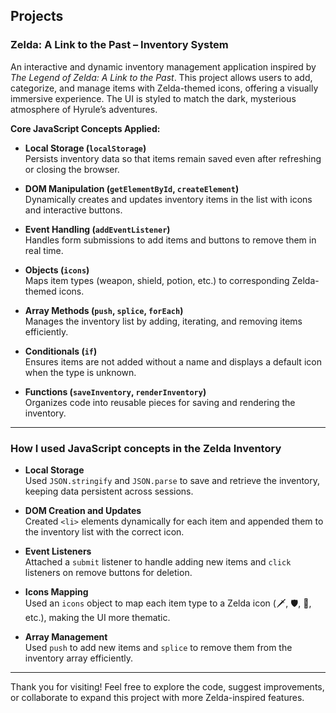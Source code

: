 ## Projects

### Zelda: A Link to the Past – Inventory System

An interactive and dynamic inventory management application inspired by *The Legend of Zelda: A Link to the Past*. This project allows users to add, categorize, and manage items with Zelda-themed icons, offering a visually immersive experience. The UI is styled to match the dark, mysterious atmosphere of Hyrule’s adventures.

**Core JavaScript Concepts Applied:**

- **Local Storage (`localStorage`)**  
  Persists inventory data so that items remain saved even after refreshing or closing the browser.

- **DOM Manipulation (`getElementById`, `createElement`)**  
  Dynamically creates and updates inventory items in the list with icons and interactive buttons.

- **Event Handling (`addEventListener`)**  
  Handles form submissions to add items and buttons to remove them in real time.

- **Objects (`icons`)**  
  Maps item types (weapon, shield, potion, etc.) to corresponding Zelda-themed icons.

- **Array Methods (`push`, `splice`, `forEach`)**  
  Manages the inventory list by adding, iterating, and removing items efficiently.

- **Conditionals (`if`)**  
  Ensures items are not added without a name and displays a default icon when the type is unknown.

- **Functions (`saveInventory`, `renderInventory`)**  
  Organizes code into reusable pieces for saving and rendering the inventory.

---

### **How I used JavaScript concepts in the Zelda Inventory**

- **Local Storage**  
  Used `JSON.stringify` and `JSON.parse` to save and retrieve the inventory, keeping data persistent across sessions.

- **DOM Creation and Updates**  
  Created `<li>` elements dynamically for each item and appended them to the inventory list with the correct icon.

- **Event Listeners**  
  Attached a `submit` listener to handle adding new items and `click` listeners on remove buttons for deletion.

- **Icons Mapping**  
  Used an `icons` object to map each item type to a Zelda icon (🗡️, 🛡️, 🧪, etc.), making the UI more thematic.

- **Array Management**  
  Used `push` to add new items and `splice` to remove them from the inventory array efficiently.

---

Thank you for visiting! 
Feel free to explore the code, suggest improvements, or collaborate to expand this project with more Zelda-inspired features.
